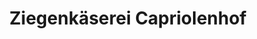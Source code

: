 ---
title: "Ziegenkäserei Capriolenhof"
url: /fuerstenberg-havel/ziegenkaeserei-capriolenhof/
shop: Hofladen
---
